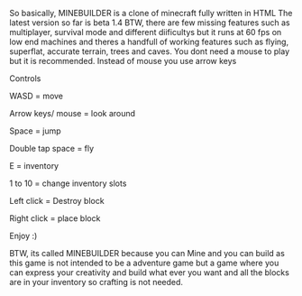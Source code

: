 So basically, MINEBUILDER is a clone of minecraft fully written in HTML
The latest version so far is beta 1.4 
BTW, there are few missing features such as multiplayer, survival mode and different diificultys
but it runs at 60 fps on low end machines and theres a handfull of working features such as flying, superflat, accurate terrain, trees and caves. 
You dont need a mouse to play but it is recommended. Instead of mouse you use arrow keys

Controls

WASD = move

Arrow keys/ mouse = look around

Space = jump

Double tap space = fly

E = inventory

1 to 10 = change inventory slots

Left click = Destroy block

Right click = place block

Enjoy :)

BTW, its called MINEBUILDER because you can Mine and you can build as this game is not intended to be a adventure game but a game where you can express your creativity and build what ever you want and all the blocks are in your inventory so crafting is not needed.

